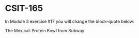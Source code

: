 # CSIT-165

In Module 3 exercise #17 you will change the block-quote below:

The Mexicali Protein Bowl from Subway

